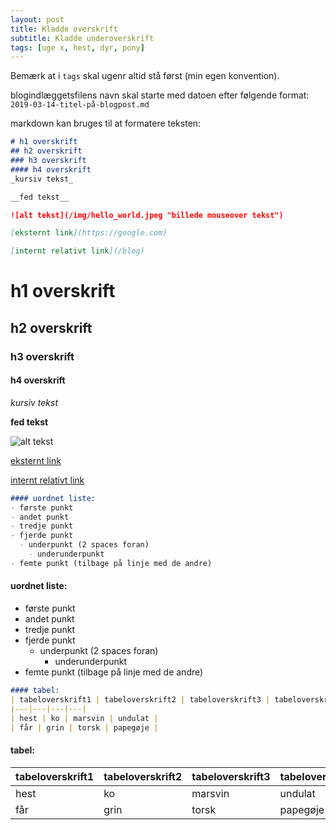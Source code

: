 ```yaml
---
layout: post
title: Kladde overskrift
subtitle: Kladde underoverskrift
tags: [uge x, hest, dyr, pony]
---
```


Bemærk at i `tags` skal ugenr altid stå først (min egen konvention).

blogindlæggetsfilens navn skal starte med datoen efter følgende format: `2019-03-14-titel-på-blogpost.md`

markdown kan bruges til at formatere teksten:
```markdown
# h1 overskrift
## h2 overskrift
### h3 overskrift
#### h4 overskrift
_kursiv tekst_

__fed tekst__

![alt tekst](/img/hello_world.jpeg "billede mouseover tekst")

[eksternt link](https://google.com)

[internt relativt link](/blog)
```
# h1 overskrift
## h2 overskrift
### h3 overskrift
#### h4 overskrift
_kursiv tekst_

__fed tekst__

![alt tekst](/img/hello_world.jpeg "billede mouseover tekst")

[eksternt link](https://google.com)

[internt relativt link](/blog)

```markdown
#### uordnet liste:
- første punkt
- andet punkt
- tredje punkt
- fjerde punkt
  - underpunkt (2 spaces foran)
    - underunderpunkt
- femte punkt (tilbage på linje med de andre)
```

#### uordnet liste:
- første punkt
- andet punkt
- tredje punkt
- fjerde punkt
  - underpunkt (2 spaces foran)
    - underunderpunkt
- femte punkt (tilbage på linje med de andre)


```markdown
#### tabel:
| tabeloverskrift1 | tabeloverskrift2 | tabeloverskrift3 | tabeloverskrift4 |
|---|---|---|---|
| hest | ko | marsvin | undulat |
| får | grin | torsk | papegøje |
```

#### tabel:

| tabeloverskrift1 | tabeloverskrift2 | tabeloverskrift3 | tabeloverskrift4 |
|---|---|---|---|
| hest | ko | marsvin | undulat |
| får | grin | torsk | papegøje |

